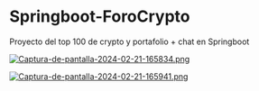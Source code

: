 # Springboot-ForoCrypto

Proyecto del top 100 de crypto y portafolio + chat en Springboot


[![Captura-de-pantalla-2024-02-21-165834.png](https://i.postimg.cc/XYVZL6YG/Captura-de-pantalla-2024-02-21-165834.png)](https://postimg.cc/CzQLMtDS)


[![Captura-de-pantalla-2024-02-21-165941.png](https://i.postimg.cc/qvSTR2SJ/Captura-de-pantalla-2024-02-21-165941.png)](https://postimg.cc/rD1bZRq3)
